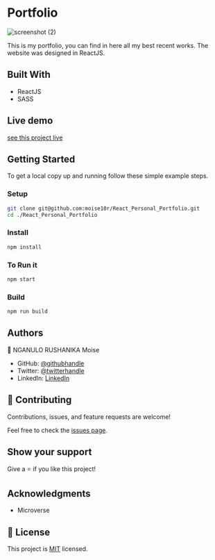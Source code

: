 # Portfolio
![screenshot (2)](https://user-images.githubusercontent.com/57562869/130843392-cc38673d-81f6-42ee-87d5-83a7db934625.png)


This is my portfolio, you can find in here all my best recent works. The website was designed in ReactJS.
## Built With

- ReactJS
- SASS

## Live demo

[see this project live](https://moiser.netlify.app/)

## Getting Started

To get a local copy up and running follow these simple example steps.

### Setup

```bash
git clone git@github.com:moise10r/React_Personal_Portfolio.git
cd ./React_Personal_Portfolio
```

### Install

```bash
npm install
```

### To Run it

```bash
npm start
```

### Build

```bash
npm run build
```


## Authors

👤 NGANULO RUSHANIKA Moise

- GitHub: [@githubhandle](https://github.com/moise10r)
- Twitter: [@twitterhandle](https://twitter.com/MRushanika)
- LinkedIn: [LinkedIn](https://www.linkedin.com/in/nganulo-rushanika-mo%C3%AFse-626139197/)
## 🤝 Contributing

Contributions, issues, and feature requests are welcome!

Feel free to check the [issues page](../../issues/).

## Show your support

Give a ⭐️ if you like this project!

## Acknowledgments

- Microverse

## 📝 License

This project is [MIT](./MIT.md) licensed.
